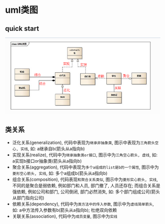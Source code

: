 # uml类图

## quick start

<img src="assets/pic1.png" style="zoom: 70%;"/>

## 类关系

*   泛化关系(generalization), 代码中表现为`继承非抽象类`, 图示中表现为`三角箭头空心, 实线`, 如: a继承自b(箭头从a指向b)
*   实现关系(realize), 代码中为`继承抽象类or接口`, 图示中为`三角空心箭头, 虚线`, 如: a实现b接口or抽象类(箭头从a指向b)
*   聚合关系(aggregation), 代码中表现为`多个a组成的list是b的一个属性`, 图示中为`菱形空心箭头, 实线`, 如: 多个a组成b(箭头从a指向b)
*   组合关系(composition), 代码表现`和聚合关系类似`, 图示中为`菱形实心箭头, 实线`,不同的是聚合是弱依赖, 例如部门和人员, 部门撤了, 人员还存在; 而组合关系是强依赖, 例如公司和部门, 公司倒闭, 部门必然消失, 如: 多个部门组成公司(箭头从部门指向公司)
*   依赖关系(dependency), 代码中为`类方法中的传入参数`, 图示中为`虚线简单箭头`, 如: a中方法传入参数有b(箭头从a指向b); 杜绝双向依赖
*   关联关系(association), 代码中为`成员变量`, 图示中为`实线`


